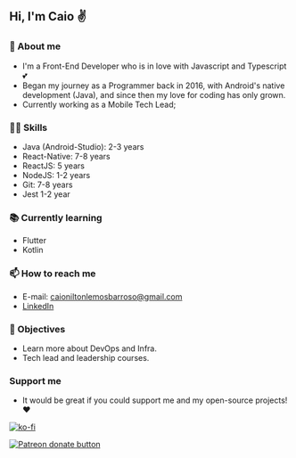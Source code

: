 ## Hi, I'm Caio ✌

### 🧑 About me

- I'm a Front-End Developer who is in love with Javascript and Typescript 💕
- Began my journey as a Programmer back in 2016, with Android's native development (Java), and since then my love for coding has only grown.
- Currently working as a Mobile Tech Lead;

### 👨‍💻 Skills

- Java (Android-Studio): 2-3 years
- React-Native: 7-8 years
- ReactJS: 5 years
- NodeJS: 1-2 years
- Git: 7-8 years
- Jest 1-2 year

### 📚 Currently learning

- Flutter
- Kotlin

### 📫 How to reach me

- E-mail: caioniltonlemosbarroso@gmail.com
- [LinkedIn](https://www.linkedin.com/in/caio-nilton-lemos-barroso-79aa3981/)

### 🚩 Objectives

- Learn more about DevOps and Infra.
- Tech lead and leadership courses.

### Support me

- It would be great if you could support me and my open-source projects! ❤

[![ko-fi](https://ko-fi.com/img/githubbutton_sm.svg)](https://ko-fi.com/C0C33H4GG) 

[![Patreon donate button](https://img.shields.io/badge/patreon-donate-yellow.svg)](https://www.patreon.com/bePatron?u=49654979)
